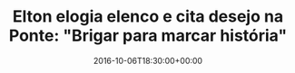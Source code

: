 ---
layout: post
title: "Elton elogia elenco e cita desejo na Ponte: \"Brigar para marcar história\""
date: 2016-10-06T18:30:00+00:00
external_link: "http://globoesporte.globo.com/sp/campinas-e-regiao/futebol/times/ponte-preta/noticia/2016/10/elton-elogia-elenco-e-cita-desejo-na-ponte-brigar-para-marcar-historia.html"
categories: news globo.com
---